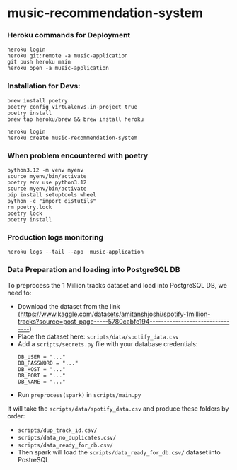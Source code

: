 # music-recommendation-system

### Heroku commands for Deployment
```
heroku login
heroku git:remote -a music-application
git push heroku main
heroku open -a music-application
```

### Installation for Devs:
````
brew install poetry
poetry config virtualenvs.in-project true 
poetry install
brew tap heroku/brew && brew install heroku

heroku login
heroku create music-recommendation-system
````

### When problem encountered with poetry
````
python3.12 -m venv myenv
source myenv/bin/activate
poetry env use python3.12
source myenv/bin/activate
pip install setuptools wheel
python -c "import distutils"
rm poetry.lock
poetry lock
poetry install
````

### Production logs monitoring
````
heroku logs --tail --app  music-application
````
### Data Preparation and loading into PostgreSQL DB
To preprocess the 1 Million tracks dataset and load into PostgreSQL DB, we need to:

- Download the dataset from the link (https://www.kaggle.com/datasets/amitanshjoshi/spotify-1million-tracks?source=post_page-----5780cabfe194--------------------------------)
- Place the dataset here: `scripts/data/spotify_data.csv`
- Add a `scripts/secrets.py` file with your database credentials:
  ```
  DB_USER = "..."
  DB_PASSWORD = "..."
  DB_HOST = "..."
  DB_PORT = "..."
  DB_NAME = "..."
  ```
- Run `preprocess(spark)` in `scripts/main.py`


It will take the `scripts/data/spotify_data.csv` and produce these folders by order:

- `scripts/dup_track_id.csv/`
- `scripts/data_no_duplicates.csv/`
- `scripts/data_ready_for_db.csv/`
- Then spark will load the `scripts/data_ready_for_db.csv/` dataset into PostreSQL
